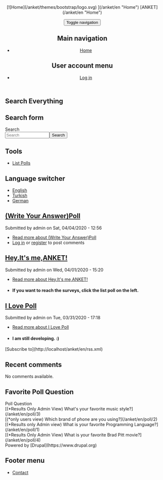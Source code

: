 <div class="dialog-off-canvas-main-canvas" data-off-canvas-main-canvas="">

<header class="navbar navbar-default container" id="navbar" role="banner">

<div class="navbar-header">

<div class="region region-navigation">[![Home](/anket/themes/bootstrap/logo.svg) ](/anket/en "Home") [ANKET](/anket/en "Home")</div>

<button type="button" class="navbar-toggle" data-toggle="collapse" data-target="#navbar-collapse"><span class="sr-only">Toggle navigation</span><span class="icon-bar"></span><span class="icon-bar"></span><span class="icon-bar"></span></button></div>

<div id="navbar-collapse" class="navbar-collapse collapse">

<div class="region region-navigation-collapsible">

<nav role="navigation" aria-labelledby="block-bootstrap-main-menu-menu" id="block-bootstrap-main-menu">

## Main navigation

*   [Home](/anket/en)

</nav>

<nav role="navigation" aria-labelledby="block-bootstrap-account-menu-menu" id="block-bootstrap-account-menu">

## User account menu

*   [Log in](/anket/en/user/login)

</nav>

</div>

</div>

</header>

<div role="main" class="main-container container js-quickedit-main-content">

<div class="row">

<aside class="col-sm-3" role="complementary">

<div class="region region-sidebar-first">

<section id="block-exposedformsearch-everythingpage-1" class="block block-views block-views-exposed-filter-blocksearch-everything-page-1 clearfix">

## Search Everything

</section>

<div class="search-block-form block block-search block-search-form-block" data-drupal-selector="search-block-form" id="block-searchform" role="search">

## Search form

<form action="/anket/en/search/node" method="get" id="search-block-form" accept-charset="UTF-8">

<div class="form-item js-form-item form-type-search js-form-type-search form-item-keys js-form-item-keys form-no-label form-group"><label for="edit-keys" class="control-label sr-only">Search</label>

<div class="input-group"><input title="" data-drupal-selector="edit-keys" class="form-search form-control" placeholder="Search" type="search" id="edit-keys" name="keys" value="" size="15" maxlength="128" data-toggle="tooltip" data-original-title="Enter the terms you wish to search for."><span class="input-group-btn"><button type="submit" value="Search" class="button js-form-submit form-submit btn-primary btn icon-only" name=""><span class="sr-only">Search</span><span class="icon glyphicon glyphicon-search" aria-hidden="true"></span></button></span></div>

</div>

</form>

</div>

<nav role="navigation" aria-labelledby="block-tools-menu" id="block-tools">

## Tools

*   [List Polls](/anket/en/polls)

</nav>

<section class="language-switcher-language-url block block-language block-language-blocklanguage-interface clearfix" id="block-languageswitcher" role="navigation">

## Language switcher

*   [English](/anket/en)
*   [Turkish](/anket/tr)
*   [German](/anket/de)

</section>

</div>

</aside>

<section class="col-sm-6"><a id="main-content"></a>

<div class="region region-content">

<div class="views-element-container form-group">

<div class="view view-frontpage view-id-frontpage view-display-id-page_1 js-view-dom-id-3fde51c5a8b8ca8f491f9509cef5d4411cec93c21e20917fc6860986b2f64382">

<div class="view-content">

<div class="views-row">

<article data-history-node-id="6" role="article" about="/anket/en/node/6" typeof="schema:Article" class="article is-promoted teaser clearfix">

## [<span property="schema:name">(Write Your Answer)Poll</span>](/anket/en/node/6)

<span property="schema:name" content="(Write Your Answer)Poll" class="hidden"></span><span property="schema:interactionCount" content="UserComments:0" class="hidden"></span>

<footer>

<article typeof="schema:Person" about="/anket/en/user/1"></article>

<div class="author">Submitted by <span rel="schema:author"><span lang="" about="/anket/en/user/1" typeof="schema:Person" property="schema:name" datatype="">admin</span></span> on <span property="schema:dateCreated" content="2020-04-04T09:56:41+00:00">Sat, 04/04/2020 - 12:56</span><span property="schema:dateCreated" content="2020-04-04T09:56:41+00:00" class="hidden"></span></div>

</footer>

<div class="content">

*   [Read more <span class="visually-hidden">about (Write Your Answer)Poll</span>](/anket/en/node/6 "(Write Your Answer)Poll")
*   [Log in](/anket/en/user/login?destination=/anket/en/node/6%23comment-form) or [register](/anket/en/user/register?destination=/anket/en/node/6%23comment-form) to post comments

</div>

</article>

</div>

<div class="views-row">

<article data-history-node-id="2" role="article" about="/anket/en/node/2" class="survey is-promoted teaser clearfix">

## [<span>Hey.It's me,ANKET!</span>](/anket/en/node/2)

<footer>

<article typeof="schema:Person" about="/anket/en/user/1"></article>

<div class="author">Submitted by <span><span lang="" about="/anket/en/user/1" typeof="schema:Person" property="schema:name" datatype="">admin</span></span> on <span>Wed, 04/01/2020 - 15:20</span></div>

</footer>

<div class="content">

*   [Read more <span class="visually-hidden">about Hey.It's me,ANKET!</span>](/anket/en/node/2 "Hey.It's me,ANKET!")

<div class="field field--name-body field--type-text-with-summary field--label-hidden field--item">

*   #### If you want to reach the surveys, click the list poll on the left. 

</div>

</div>

</article>

</div>

<div class="views-row">

<article data-history-node-id="1" role="article" about="/anket/en/node/1" class="survey is-promoted teaser clearfix">

## [<span>I Love Poll</span>](/anket/en/node/1)

<footer>

<article typeof="schema:Person" about="/anket/en/user/1"></article>

<div class="author">Submitted by <span><span lang="" about="/anket/en/user/1" typeof="schema:Person" property="schema:name" datatype="">admin</span></span> on <span>Tue, 03/31/2020 - 17:18</span></div>

</footer>

<div class="content">

*   [Read more <span class="visually-hidden">about I Love Poll</span>](/anket/en/node/1 "I Love Poll")

<div class="field field--name-body field--type-text-with-summary field--label-hidden field--item">

*   #### I am still developing. :)

</div>

</div>

</article>

</div>

</div>

<div class="feed-icons">[Subscribe to](http://localhost/anket/en/rss.xml)</div>

</div>

</div>

</div>

</section>

<aside class="col-sm-3" role="complementary">

<div class="well region region-sidebar-second">

<section class="views-element-container block block-views block-views-blockcomments-recent-block-1 clearfix" id="block-views-block-comments-recent-block-1-2">

## Recent comments

<div class="form-group">

<div class="view view-comments-recent view-id-comments_recent view-display-id-block_1 js-view-dom-id-64fd9f9d8408d7874c07abbb88e1a0aff7ae42fc172cb2ab09be2efa960b3341">

<div class="view-empty">No comments available.</div>

</div>

</div>

</section>

<section id="block-favoritepollquestion-2" class="block block-block-content block-block-content4897f117-b158-4ff9-9362-7b78110a7408 clearfix">

## Favorite Poll Question

<div class="field field--name-field-poll-question field--type-entity-reference field--label-above">

<div class="field--label">Poll Question</div>

<div class="field--items">

<div class="field--item">[(*Results Only Admin View) What's your favorite music style?](/anket/en/poll/3)</div>

<div class="field--item">[(*only users view) Which brand of phone are you using?](/anket/en/poll/2)</div>

<div class="field--item">[(*Results only Admin view) What is your favorite Programming Language?](/anket/en/poll/1)</div>

<div class="field--item">[(*Results Only Admin View) What is your favorite Brad Pitt movie?](/anket/en/poll/4)</div>

</div>

</div>

</section>

</div>

</aside>

</div>

</div>

<footer class="footer container" role="contentinfo">

<div class="region region-footer"><span>Powered by [Drupal](https://www.drupal.org)</span>

<nav role="navigation" aria-labelledby="block-bootstrap-footer-menu" id="block-bootstrap-footer">

## Footer menu

*   [Contact](/anket/en/contact)

</nav>

</div>

</footer>

</div>

<script type="application/json" data-drupal-selector="drupal-settings-json">{"path":{"baseUrl":"\/anket\/","scriptPath":null,"pathPrefix":"en\/","currentPath":"node","currentPathIsAdmin":false,"isFront":true,"currentLanguage":"en"},"pluralDelimiter":"\u0003","suppressDeprecationErrors":true,"bootstrap":{"forms_has_error_value_toggle":1,"modal_animation":1,"modal_backdrop":"true","modal_focus_input":1,"modal_keyboard":1,"modal_select_text":1,"modal_show":1,"modal_size":"","popover_enabled":1,"popover_animation":1,"popover_auto_close":1,"popover_container":"body","popover_content":"","popover_delay":"0","popover_html":0,"popover_placement":"right","popover_selector":"","popover_title":"","popover_trigger":"click","tooltip_enabled":1,"tooltip_animation":1,"tooltip_container":"body","tooltip_delay":"0","tooltip_html":0,"tooltip_placement":"auto left","tooltip_selector":"","tooltip_trigger":"hover"},"ajaxTrustedUrl":{"\/anket\/en\/search\/node":true},"user":{"uid":0,"permissionsHash":"249070fdd1c17fd2da1d1eba166673d54c4b840c76b2343ee921d1d32350c367"}}</script>